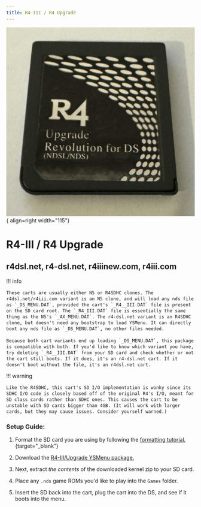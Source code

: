 ```yaml
---
title: R4-III / R4 Upgrade
---
```


![R4 Upgrade](../images/r4upgrade.jpg){ align=right width="115"}
# R4-III / R4 Upgrade
## r4dsl.net, r4-dsl.net, r4iiinew.com, r4iii.com

!!! info

    These carts are usually either N5 or R4SDHC clones. The r4dsl.net/r4iii.com variant is an N5 clone, and will load any nds file as `_DS_MENU.DAT`, provided the cart's `_R4__III.DAT` file is present on the SD card root. The `_R4_III.DAT` file is essentially the same thing as the N5's `_AX_MENU.DAT`. The r4-dsl.net variant is an R4SDHC clone, but doesn't need any bootstrap to load YSMenu. It can directly boot any nds file as `_DS_MENU.DAT`, no other files needed.

    Because both cart variants end up loading `_DS_MENU.DAT`, this package is compatible with both. If you'd like to know which variant you have, try deleting `_R4__III.DAT` from your SD card and check whether or not the cart still boots. If it does, it's an r4-dsl.net cart. If it doesn't boot without the file, it's an r4dsl.net cart.

!!! warning

    Like the R4SDHC, this cart's SD I/O implementation is wonky since its SDHC I/O code is closely based off of the original R4's I/O, meant for SD class cards rather than SDHC ones. This causes the cart to be unstable with SD cards bigger than 4GB. (It will work with larger cards, but they may cause issues. Consider yourself warned.)

### Setup Guide:

1. Format the SD card you are using by following the [formatting tutorial.](../tutorials/formatting.md){target="_blank"}

1. Download the [R4-III/Upgrade YSMenu package.](https://github.com/Sanrax/YSMenu-Custom-Packages/releases/download/v7.06/R4-III_Upgrade_YSMenu_7.06.zip)

1. Next, extract *the contents* of the downloaded kernel zip to your SD card.

1. Place any `.nds` game ROMs you'd like to play into the `Games` folder.

1. Insert the SD back into the cart, plug the cart into the DS, and see if it boots into the menu.